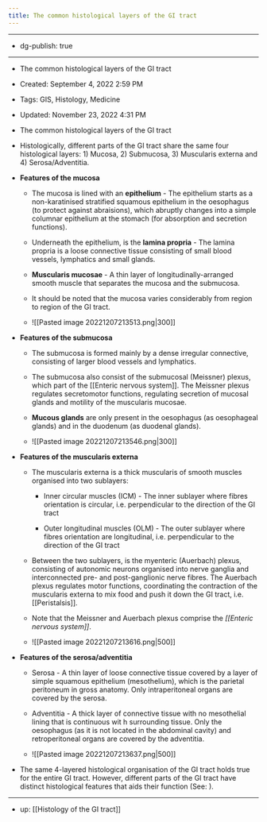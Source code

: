 ```yaml
---
title: The common histological layers of the GI tract
---
```


- --

- dg-publish: true

- --

- The common histological layers of the GI tract

- Created: September 4, 2022 2:59 PM

- Tags: GIS, Histology, Medicine

- Updated: November 23, 2022 4:31 PM

- The common histological layers of the GI tract

- Histologically, different parts of the GI tract share the same four histological layers: 1) Mucosa, 2) Submucosa, 3) Muscularis externa and 4) Serosa/Adventitia.

- **Features of the mucosa**
	 - The mucosa is lined with an **epithelium** - The epithelium starts as a non-karatinised stratified squamous epithelium in the oesophagus (to protect against abraisions), which abruptly changes into a simple columnar epithelium at the stomach (for absorption and secretion functions).

	 - Underneath the epithelium, is the **lamina propria** - The lamina propria is a loose connective tissue consisting of small blood vessels, lymphatics and small glands.

	 - **Muscularis mucosae** - A thin layer of longitudinally-arranged smooth muscle that separates the mucosa and the submucosa.

	 - It should be noted that the mucosa varies considerably from region to region of the GI tract.

	 - ![[Pasted image 20221207213513.png|300]]

- **Features of the submucosa**
	 - The submucosa is formed mainly by a dense irregular connective, consisting of larger blood vessels and lymphatics.

	 - The submucosa also consist of the submucosal (Meissner) plexus, which part of the [[Enteric nervous system]]. The Meissner plexus regulates secretomotor functions, regulating secretion of mucosal glands and motility of the muscularis mucosae.

	 - **Mucous glands** are only present in the oesophagus (as oesophageal glands) and in the duodenum (as duodenal glands).

	 - ![[Pasted image 20221207213546.png|300]]

- **Features of the muscularis externa**
	 - The muscularis externa is a thick muscularis of smooth muscles organised into two sublayers:
		 - Inner circular muscles (ICM) - The inner sublayer where fibres orientation is circular, i.e. perpendicular to the direction of the GI tract

		 - Outer longitudinal muscles (OLM) - The outer sublayer where fibres orientation are longitudinal, i.e. perpendicular to the direction of the GI tract

	 - Between the two sublayers, is the myenteric (Auerbach) plexus, consisting of autonomic neurons organised into nerve ganglia and interconnected pre- and post-ganglionic nerve fibres. The Auerbach plexus regulates motor functions, coordinating the contraction of the muscularis externa to mix food and push it down the GI tract, i.e. [[Peristalsis]].

	 - Note that the Meissner and Auerbach plexus comprise the *[[Enteric nervous system]]*.

	 - ![[Pasted image 20221207213616.png|500]]

- **Features of the serosa/adventitia**
	 - Serosa - A thin layer of loose connective tissue covered by a layer of simple squamous epithelium (mesothelium), which is the parietal peritoneum in gross anatomy. Only intraperitoneal organs are covered by the serosa.

	 - Adventitia - A thick layer of connective tissue with no mesothelial lining that is continuous wit h surrounding tissue. Only the oesophagus (as it is not located in the abdominal cavity) and retroperitoneal organs are covered by the adventitia.

	 - ![[Pasted image 20221207213637.png|500]]

- The same 4-layered histological organisation of the GI tract holds true for the entire GI tract. However, different parts of the GI tract have distinct histological features that aids their function (See: ). 

- --

- up: [[Histology of the GI tract]]

